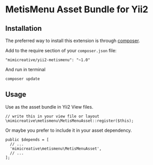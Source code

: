 MetisMenu Asset Bundle for Yii2
===============================

Installation
------------

The preferred way to install this extension is through [composer](http://getcomposer.org/download/).

Add to the require section of your `composer.json` file:

```
"mimicreative/yii2-metismenu": "~1.0"
```

And run in terminal

```
composer update
```

Usage
-----

Use as the asset bundle in Yii2 View files.

```
// write this in your view file or layout
\mimicreative\metismenu\MetisMenuAsset::register($this);
```

Or maybe you prefer to include it in your asset dependency.

```
public $depends = [
  // ...
  'mimicreative\metismenu\MetisMenuAsset',
  // ...
];
```


